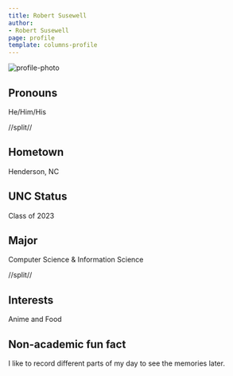 ```yaml
---
title: Robert Susewell
author:
- Robert Susewell
page: profile
template: columns-profile
---
```


![profile-photo](../../../static/profile-photos/robertsusewell.jpg)

## Pronouns
He/Him/His

//split//

## Hometown
Henderson, NC

## UNC Status
Class of 2023

## Major
Computer Science & Information Science

//split//

## Interests
Anime and Food 

## Non-academic fun fact
I like to record different parts of my day to see the memories later.